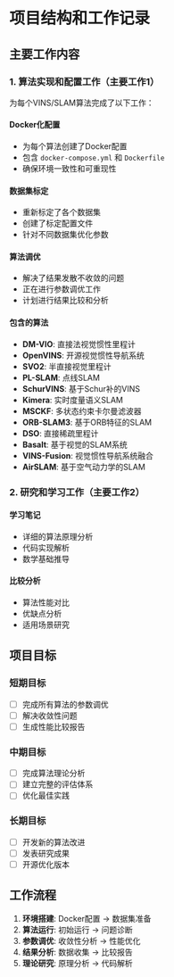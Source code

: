 # 项目结构和工作记录

## 主要工作内容

### 1. 算法实现和配置工作（主要工作1）

为每个VINS/SLAM算法完成了以下工作：

#### Docker化配置
- 为每个算法创建了Docker配置
- 包含 `docker-compose.yml` 和 `Dockerfile`
- 确保环境一致性和可重现性

#### 数据集标定
- 重新标定了各个数据集
- 创建了标定配置文件
- 针对不同数据集优化参数

#### 算法调优
- 解决了结果发散不收敛的问题
- 正在进行参数调优工作
- 计划进行结果比较和分析

#### 包含的算法
- **DM-VIO**: 直接法视觉惯性里程计
- **OpenVINS**: 开源视觉惯性导航系统
- **SVO2**: 半直接视觉里程计
- **PL-SLAM**: 点线SLAM
- **SchurVINS**: 基于Schur补的VINS
- **Kimera**: 实时度量语义SLAM
- **MSCKF**: 多状态约束卡尔曼滤波器
- **ORB-SLAM3**: 基于ORB特征的SLAM
- **DSO**: 直接稀疏里程计
- **Basalt**: 基于视觉的SLAM系统
- **VINS-Fusion**: 视觉惯性导航系统融合
- **AirSLAM**: 基于空气动力学的SLAM

### 2. 研究和学习工作（主要工作2）

#### 学习笔记
- 详细的算法原理分析
- 代码实现解析
- 数学基础推导

#### 比较分析
- 算法性能对比
- 优缺点分析
- 适用场景研究

## 项目目标

### 短期目标
- [ ] 完成所有算法的参数调优
- [ ] 解决收敛性问题
- [ ] 生成性能比较报告

### 中期目标
- [ ] 完成算法理论分析
- [ ] 建立完整的评估体系
- [ ] 优化最佳实践

### 长期目标
- [ ] 开发新的算法改进
- [ ] 发表研究成果
- [ ] 开源优化版本

## 工作流程

1. **环境搭建**: Docker配置 → 数据集准备
2. **算法运行**: 初始运行 → 问题诊断
3. **参数调优**: 收敛性分析 → 性能优化
4. **结果分析**: 数据收集 → 比较报告
5. **理论研究**: 原理分析 → 代码解析

